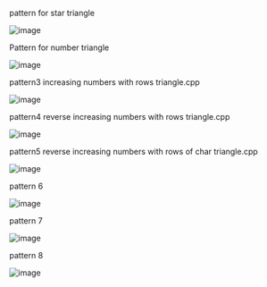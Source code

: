 pattern for star triangle

![image](https://user-images.githubusercontent.com/84653100/160749977-8b6f3117-6b8c-4e2c-a907-e59bc3e578e2.png)

Pattern for number triangle 

![image](https://user-images.githubusercontent.com/84653100/160750946-a25e1cf0-68d7-4612-a321-30c992eac509.png)

pattern3 increasing numbers with rows  triangle.cpp

![image](https://user-images.githubusercontent.com/84653100/160752339-eb9d5879-5381-4aa7-a387-36c07c5135d6.png)

pattern4 reverse increasing numbers with rows  triangle.cpp

![image](https://user-images.githubusercontent.com/84653100/160753275-862c9af1-35e8-493f-b631-b2bf4aaea6eb.png)

pattern5 reverse increasing numbers with rows of char  triangle.cpp

![image](https://user-images.githubusercontent.com/84653100/160754172-9a9a4441-d290-4424-a0ff-b13019f23eb7.png)

pattern 6

![image](https://user-images.githubusercontent.com/84653100/160755390-c5ae692e-1201-42a0-aebd-d71e6652e2ed.png)

pattern 7

![image](https://user-images.githubusercontent.com/84653100/160759315-65177c58-5571-4f91-be14-2c2cf0013b6e.png)

pattern 8

![image](https://user-images.githubusercontent.com/84653100/160759736-48b7daae-9f03-4cd4-8d09-7f10caf5c882.png)
